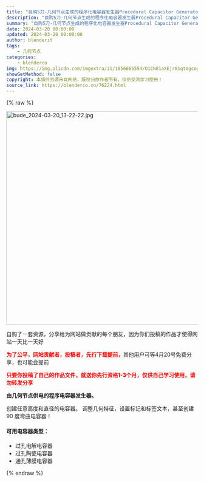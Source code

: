 ```yaml
---
title: "自购5刀-几何节点生成的程序化电容器发生器Procedural Capacitor Generator demo"
description: "自购5刀-几何节点生成的程序化电容器发生器Procedural Capacitor Generator demo"
summary: "自购5刀-几何节点生成的程序化电容器发生器Procedural Capacitor Generator demo"
date: 2024-03-20 00:00:00
updated: 2024-03-20 00:00:00
author: blenderit
tags: 
    - 几何节点
categories:
    - blenderco
img: https://img.alicdn.com/imgextra/i1/1856665554/O1CN01aXEjr81qtmgcogLb1_!!1856665554.gif
showGetMethod: false
copyright: 本插件资源来自网络，版权归原作者所有，仅供交流学习使用！
source_link: https://blenderco.cn/76224.html
---
```


{% raw %}
<p><img loading="lazy" class="" src="https://img.alicdn.com/imgextra/i4/1856665554/O1CN01nHpkHt1qtmgWspqYn_!!1856665554.jpg" alt="bude_2024-03-20_13-22-22.jpg" width="1008" height="562"></p><p>自购了一套资源，分享给为网站做贡献的每个朋友，因为你们投稿的作品才使得网站一天比一天好</p><p><span style="color: #ff0000;"><strong>为了公平，网站贡献者，投稿者，先行下载提前，</strong></span>其他用户可等4月20号免费分享，也可能会提前</p><p><span style="color: #ff0000;"><strong>只要你投稿了自己的作品文件，就送你先行资格1-3个月，仅供自己学习使用，请勿转发分享</strong></span></p><p><b>由几何节点供电的程序电容器发生器。</b></p><p>创建任意高度和直径的电容器。 调整几何特征，设置标记和标签文本，甚至创建 90 度弯曲电容器！</p><h4>可用电容器类型：</h4><ul>
<li>过孔电解电容器</li>
<li>过孔陶瓷电容器</li>
<li>通孔薄膜电容器</li>
</ul>
<div style="display: none">blenderco</div>
{% endraw %}